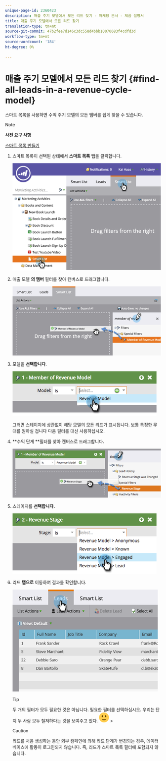 ```yaml
---
unique-page-id: 2360423
description: 매출 주기 모델에서 모든 리드 찾기 - 마케팅 문서 - 제품 설명서
title: 매출 주기 모델에서 모든 리드 찾기
translation-type: tm+mt
source-git-commit: 47b2fee7d146c3dc558d4bbb10070683f4cdfd3d
workflow-type: tm+mt
source-wordcount: '184'
ht-degree: 0%

---
```



# 매출 주기 모델에서 모든 리드 찾기 {#find-all-leads-in-a-revenue-cycle-model}

스마트 목록을 사용하면 수익 주기 모델의 모든 멤버를 쉽게 찾을 수 있습니다.

>[!NOTE]
>
>**사전 요구 사항**
>
>[스마트 목록 만들기](../../../../product-docs/core-marketo-concepts/smart-lists-and-static-lists/creating-a-smart-list/create-a-smart-list.md)

1. 스마트 목록이 선택된 상태에서 **스마트 목록** 탭을 클릭합니다.

   ![](assets/image2015-4-29-14-3a6-3a36.png)

1. 매출 모델 **의 멤버** 필터를 찾아 캔버스로 드래그합니다.

   ![](assets/image2015-4-29-14-3a12-3a33.png)

1. 모델을 **선택합니다**.

   ![](assets/image2015-5-13-18-3a2-3a23.png)

   그러면 스테이지에 상관없이 해당 모델의 모든 리드가 표시됩니다. 보통 특정한 무대를 원하실 겁니다 다음 필터를 대신 사용하십시오.

1. **수익 단계 **필터를 찾아 캔버스로 드래그합니다.

   ![](assets/image2015-5-13-17-3a27-3a0.png)

1. 스테이지를 **선택합니다.**

   ![](assets/image2015-5-13-17-3a31-3a9.png)

1. 리드 **탭으로** 이동하여 결과를 확인합니다.

   ![](assets/2.png)

   >[!TIP]
   >
   >두 개의 필터가 모두 필요한 것은 아닙니다. 필요한 필터를 선택하십시오. 우리는 단지 두 사람 모두 철저하다는 것을 보여주고 있다. ![(웃음)](assets/smile.svg) >

   >[!CAUTION]
   >
   >리드를 처음 생성하는 동안 외부 캠페인에 의해 리드 단계가 변경되는 경우, 데이터베이스에 활동이 로그인되지 않습니다. 즉, 리드가 스마트 목록 필터에 포함되지 않습니다.

